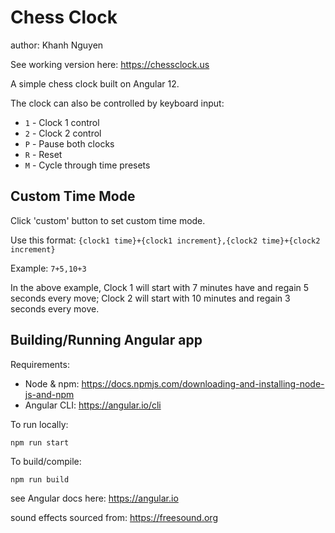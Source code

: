 # Chess Clock

author: Khanh Nguyen

See working version here: https://chessclock.us

A simple chess clock built on Angular 12.

The clock can also be controlled by keyboard input:
  - `1` - Clock 1 control
  - `2` - Clock 2 control
  - `P` - Pause both clocks
  - `R` - Reset
  - `M` - Cycle through time presets

## Custom Time Mode
Click 'custom' button to set custom time mode.


Use this format: `{clock1 time}+{clock1 increment},{clock2 time}+{clock2 increment}`

Example: `7+5,10+3`

In the above example, Clock 1 will start with 7 minutes have and regain 5 seconds every move; Clock 2 will start with 10 minutes and regain 3 seconds every move.

## Building/Running Angular app

Requirements:
  - Node & npm: https://docs.npmjs.com/downloading-and-installing-node-js-and-npm
  - Angular CLI: https://angular.io/cli


To run locally:

    npm run start

To build/compile:

    npm run build

see Angular docs here: https://angular.io


sound effects sourced from: https://freesound.org
